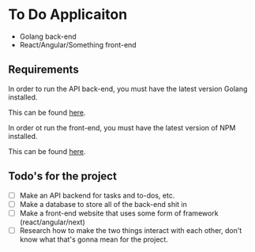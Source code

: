 # To Do Applicaiton
 - Golang back-end
 - React/Angular/Something front-end

## Requirements

In order to run the API back-end, you must have the latest version Golang installed.

This can be found [here](https://golang.org/doc/install).

In order ot run the front-end, you must have the latest version of NPM installed.

This can be found [here](https://docs.npmjs.com/downloading-and-installing-node-js-and-npm).

## Todo's for the project

 - [ ] Make an API backend for tasks and to-dos, etc.
 - [ ] Make a database to store all of the back-end shit in
 - [ ] Make a front-end website that uses some form of framework (react/angular/next)
 - [ ] Research how to make the two things interact with each other, don't know what that's gonna mean for the project.
